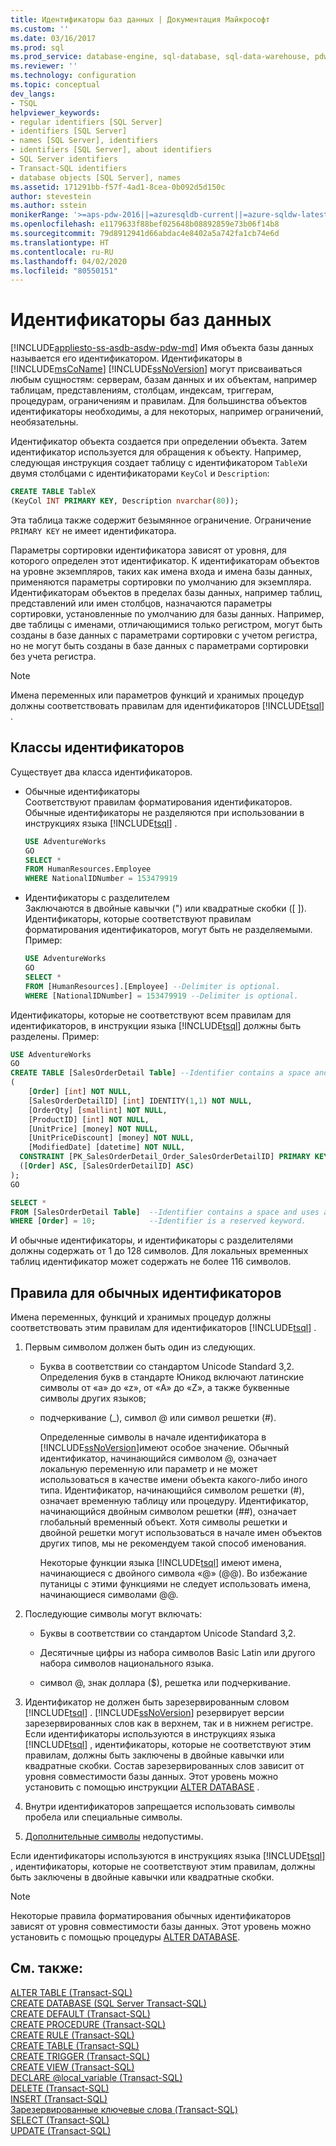 ```yaml
---
title: Идентификаторы баз данных | Документация Майкрософт
ms.custom: ''
ms.date: 03/16/2017
ms.prod: sql
ms.prod_service: database-engine, sql-database, sql-data-warehouse, pdw
ms.reviewer: ''
ms.technology: configuration
ms.topic: conceptual
dev_langs:
- TSQL
helpviewer_keywords:
- regular identifiers [SQL Server]
- identifiers [SQL Server]
- names [SQL Server], identifiers
- identifiers [SQL Server], about identifiers
- SQL Server identifiers
- Transact-SQL identifiers
- database objects [SQL Server], names
ms.assetid: 171291bb-f57f-4ad1-8cea-0b092d5d150c
author: stevestein
ms.author: sstein
monikerRange: '>=aps-pdw-2016||=azuresqldb-current||=azure-sqldw-latest||>=sql-server-2016||=sqlallproducts-allversions||>=sql-server-linux-2017||=azuresqldb-mi-current'
ms.openlocfilehash: e1179633f88bef025648b08892859e73b06f14b8
ms.sourcegitcommit: 79d8912941d66abdac4e8402a5a742fa1cb74e6d
ms.translationtype: HT
ms.contentlocale: ru-RU
ms.lasthandoff: 04/02/2020
ms.locfileid: "80550151"
---
```

# <a name="database-identifiers"></a>Идентификаторы баз данных

[!INCLUDE[appliesto-ss-asdb-asdw-pdw-md](../../includes/appliesto-ss-asdb-asdw-pdw-md.md)]
  Имя объекта базы данных называется его идентификатором. Идентификаторы в [!INCLUDE[msCoName](../../includes/msconame-md.md)] [!INCLUDE[ssNoVersion](../../includes/ssnoversion-md.md)] могут присваиваться любым сущностям: серверам, базам данных и их объектам, например таблицам, представлениям, столбцам, индексам, триггерам, процедурам, ограничениям и правилам. Для большинства объектов идентификаторы необходимы, а для некоторых, например ограничений, необязательны.

 Идентификатор объекта создается при определении объекта. Затем идентификатор используется для обращения к объекту. Например, следующая инструкция создает таблицу с идентификатором `TableX`и двумя столбцами с идентификаторами `KeyCol` и `Description`:

```sql
CREATE TABLE TableX
(KeyCol INT PRIMARY KEY, Description nvarchar(80));
```

 Эта таблица также содержит безымянное ограничение. Ограничение `PRIMARY KEY` не имеет идентификатора.

 Параметры сортировки идентификатора зависят от уровня, для которого определен этот идентификатор. К идентификаторам объектов на уровне экземпляров, таких как имена входа и имена базы данных, применяются параметры сортировки по умолчанию для экземпляра. Идентификаторам объектов в пределах базы данных, например таблиц, представлений или имен столбцов, назначаются параметры сортировки, установленные по умолчанию для базы данных. Например, две таблицы с именами, отличающимися только регистром, могут быть созданы в базе данных с параметрами сортировки c учетом регистра, но не могут быть созданы в базе данных с параметрами сортировки без учета регистра.

> [!NOTE]  
> Имена переменных или параметров функций и хранимых процедур должны соответствовать правилам для идентификаторов [!INCLUDE[tsql](../../includes/tsql-md.md)] .

## <a name="classes-of-identifiers"></a>Классы идентификаторов
Существует два класса идентификаторов.

-  Обычные идентификаторы    
   Соответствуют правилам форматирования идентификаторов. Обычные идентификаторы не разделяются при использовании в инструкциях языка [!INCLUDE[tsql](../../includes/tsql-md.md)] .

   ```sql
   USE AdventureWorks
   GO
   SELECT *
   FROM HumanResources.Employee
   WHERE NationalIDNumber = 153479919
   ```

-  Идентификаторы с разделителем    
   Заключаются в двойные кавычки (") или квадратные скобки ([ ]). Идентификаторы, которые соответствуют правилам форматирования идентификаторов, могут быть не разделяемыми. Пример:

   ```sql
   USE AdventureWorks
   GO
   SELECT *
   FROM [HumanResources].[Employee] --Delimiter is optional.
   WHERE [NationalIDNumber] = 153479919 --Delimiter is optional.
   ```

Идентификаторы, которые не соответствуют всем правилам для идентификаторов, в инструкции языка [!INCLUDE[tsql](../../includes/tsql-md.md)] должны быть разделены. Пример:

```sql
USE AdventureWorks
GO
CREATE TABLE [SalesOrderDetail Table] --Identifier contains a space and uses a reserved keyword.
(
    [Order] [int] NOT NULL,
    [SalesOrderDetailID] [int] IDENTITY(1,1) NOT NULL,
    [OrderQty] [smallint] NOT NULL,
    [ProductID] [int] NOT NULL,
    [UnitPrice] [money] NOT NULL,
    [UnitPriceDiscount] [money] NOT NULL,
    [ModifiedDate] [datetime] NOT NULL,
  CONSTRAINT [PK_SalesOrderDetail_Order_SalesOrderDetailID] PRIMARY KEY CLUSTERED 
  ([Order] ASC, [SalesOrderDetailID] ASC)
);
GO

SELECT *
FROM [SalesOrderDetail Table]  --Identifier contains a space and uses a reserved keyword.
WHERE [Order] = 10;            --Identifier is a reserved keyword.
```

И обычные идентификаторы, и идентификаторы с разделителями должны содержать от 1 до 128 символов. Для локальных временных таблиц идентификатор может содержать не более 116 символов.

## <a name="rules-for-regular-identifiers"></a>Правила для обычных идентификаторов
 Имена переменных, функций и хранимых процедур должны соответствовать этим правилам для идентификаторов [!INCLUDE[tsql](../../includes/tsql-md.md)] .

1.  Первым символом должен быть один из следующих.

    -   Буква в соответствии со стандартом Unicode Standard 3,2. Определения букв в стандарте Юникод включают латинские символы от «a» до «z», от «A» до «Z», а также буквенные символы других языков;

    -   подчеркивание (\_), символ @ или символ решетки (#).

        Определенные символы в начале идентификатора в [!INCLUDE[ssNoVersion](../../includes/ssnoversion-md.md)]имеют особое значение. Обычный идентификатор, начинающийся символом @, означает локальную переменную или параметр и не может использоваться в качестве имени объекта какого-либо иного типа. Идентификатор, начинающийся символом решетки (#), означает временную таблицу или процедуру. Идентификатор, начинающийся двойным символом решетки (##), означает глобальный временный объект. Хотя символы решетки и двойной решетки могут использоваться в начале имен объектов других типов, мы не рекомендуем такой способ именования.

        Некоторые функции языка [!INCLUDE[tsql](../../includes/tsql-md.md)] имеют имена, начинающиеся с двойного символа «@» (@@). Во избежание путаницы с этими функциями не следует использовать имена, начинающиеся символами @@.

2.  Последующие символы могут включать:

    -   Буквы в соответствии со стандартом Unicode Standard 3,2.

    -   Десятичные цифры из набора символов Basic Latin или другого набора символов национального языка.

    -   символ @, знак доллара ($), решетка или подчеркивание.

3.  Идентификатор не должен быть зарезервированным словом [!INCLUDE[tsql](../../includes/tsql-md.md)] . [!INCLUDE[ssNoVersion](../../includes/ssnoversion-md.md)] резервирует версии зарезервированных слов как в верхнем, так и в нижнем регистре. Если идентификаторы используются в инструкциях языка [!INCLUDE[tsql](../../includes/tsql-md.md)] , идентификаторы, которые не соответствуют этим правилам, должны быть заключены в двойные кавычки или квадратные скобки. Состав зарезервированных слов зависит от уровня совместимости базы данных. Этот уровень можно установить с помощью инструкции [ALTER DATABASE](../../t-sql/statements/alter-database-transact-sql-compatibility-level.md) .

4.  Внутри идентификаторов запрещается использовать символы пробела или специальные символы.

5.  [Дополнительные символы](../../relational-databases/collations/collation-and-unicode-support.md#Supplementary_Characters) недопустимы.

 Если идентификаторы используются в инструкциях языка [!INCLUDE[tsql](../../includes/tsql-md.md)] , идентификаторы, которые не соответствуют этим правилам, должны быть заключены в двойные кавычки или квадратные скобки.

> [!NOTE]
> Некоторые правила форматирования обычных идентификаторов зависят от уровня совместимости базы данных. Этот уровень можно установить с помощью процедуры [ALTER DATABASE](../../t-sql/statements/alter-database-transact-sql-compatibility-level.md).

## <a name="see-also"></a>См. также:
[ALTER TABLE (Transact-SQL)](../../t-sql/statements/alter-table-transact-sql.md)   
[CREATE DATABASE (SQL Server Transact-SQL)](../../t-sql/statements/create-database-sql-server-transact-sql.md)   
[CREATE DEFAULT (Transact-SQL)](../../t-sql/statements/create-default-transact-sql.md)   
[CREATE PROCEDURE (Transact-SQL)](../../t-sql/statements/create-procedure-transact-sql.md)   
[CREATE RULE (Transact-SQL)](../../t-sql/statements/create-rule-transact-sql.md)   
[CREATE TABLE (Transact-SQL)](../../t-sql/statements/create-table-transact-sql.md)   
[CREATE TRIGGER (Transact-SQL)](../../t-sql/statements/create-trigger-transact-sql.md)   
[CREATE VIEW (Transact-SQL)](../../t-sql/statements/create-view-transact-sql.md)   
[DECLARE @local_variable (Transact-SQL)](../../t-sql/language-elements/declare-local-variable-transact-sql.md)   
[DELETE (Transact-SQL)](../../t-sql/statements/delete-transact-sql.md)   
[INSERT (Transact-SQL)](../../t-sql/statements/insert-transact-sql.md)   
[Зарезервированные ключевые слова (Transact-SQL)](../../t-sql/language-elements/reserved-keywords-transact-sql.md)   
[SELECT (Transact-SQL)](../../t-sql/queries/select-transact-sql.md)   
[UPDATE (Transact-SQL)](../../t-sql/queries/update-transact-sql.md)  
